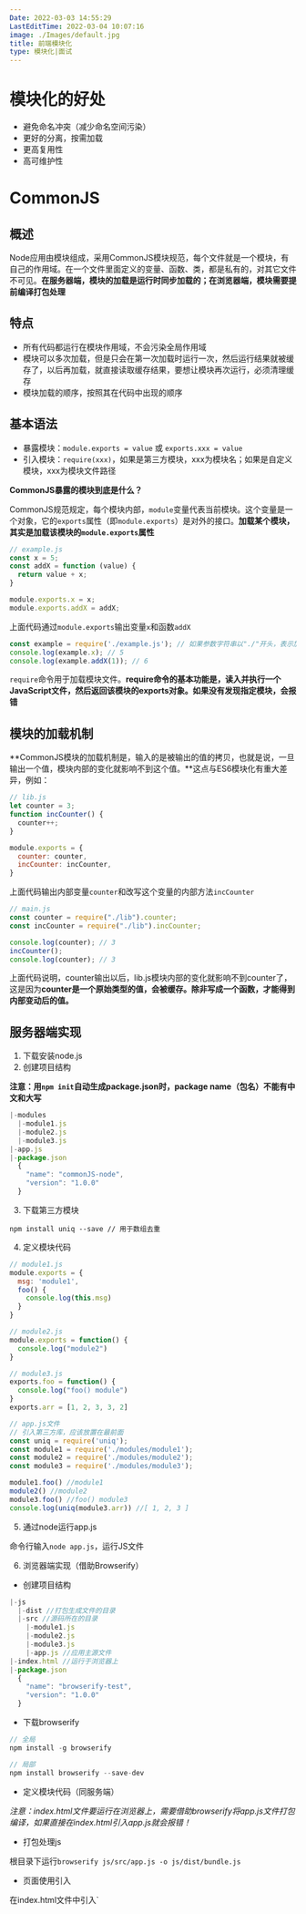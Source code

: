 ```yaml
---
Date: 2022-03-03 14:55:29
LastEditTime: 2022-03-04 10:07:16
image: ./Images/default.jpg
title: 前端模块化
type: 模块化|面试
---
```


# 模块化的好处

- 避免命名冲突（减少命名空间污染）
- 更好的分离，按需加载
- 更高复用性
- 高可维护性

# CommonJS

## 概述

Node应用由模块组成，采用CommonJS模块规范，每个文件就是一个模块，有自己的作用域。在一个文件里面定义的变量、函数、类，都是私有的，对其它文件不可见。**在服务器端，模块的加载是运行时同步加载的；在浏览器端，模块需要提前编译打包处理**

## 特点

- 所有代码都运行在模块作用域，不会污染全局作用域
- 模块可以多次加载，但是只会在第一次加载时运行一次，然后运行结果就被缓存了，以后再加载，就直接读取缓存结果，要想让模块再次运行，必须清理缓存
- 模块加载的顺序，按照其在代码中出现的顺序

## 基本语法

- 暴露模块：`module.exports = value` 或 `exports.xxx = value`
- 引入模块：`require(xxx)`，如果是第三方模块，xxx为模块名；如果是自定义模块，xxx为模块文件路径

**CommonJS暴露的模块到底是什么？**

CommonJS规范规定，每个模块内部，`module`变量代表当前模块。这个变量是一个对象，它的`exports`属性（即`module.exports`）是对外的接口。**加载某个模块，其实是加载该模块的`module.exports`属性**

```js
// example.js
const x = 5;
const addX = function (value) {
  return value + x;
}

module.exports.x = x;
module.exports.addX = addX;
```

上面代码通过`module.exports`输出变量`x`和函数`addX`

```js
const example = require('./example.js'); // 如果参数字符串以"./"开头，表示加载的是一个位于相对路径的文件
console.log(example.x); // 5
console.log(example.addX(1)); // 6
```

`require`命令用于加载模块文件。**require命令的基本功能是，读入并执行一个JavaScript文件，然后返回该模块的exports对象。如果没有发现指定模块，会报错**

## 模块的加载机制

**CommonJS模块的加载机制是，输入的是被输出的值的拷贝，也就是说，一旦输出一个值，模块内部的变化就影响不到这个值。**这点与ES6模块化有重大差异，例如：

```js
// lib.js
let counter = 3;
function incCounter() {
  counter++;
}

module.exports = {
  counter: counter,
  incCounter: incCounter,
}
```

上面代码输出内部变量`counter`和改写这个变量的内部方法`incCounter`

```js
// main.js
const counter = require("./lib").counter;
const incCounter = require("./lib").incCounter;

console.log(counter); // 3
incCounter();
console.log(counter); // 3
```

上面代码说明，counter输出以后，lib.js模块内部的变化就影响不到counter了，这是因为**counter是一个原始类型的值，会被缓存。除非写成一个函数，才能得到内部变动后的值。**

## 服务器端实现

1. 下载安装node.js
2. 创建项目结构

**注意：用`npm init`自动生成package.json时，package name（包名）不能有中文和大写**

```js
|-modules
  |-module1.js
  |-module2.js
  |-module3.js
|-app.js
|-package.json
  {
    "name": "commonJS-node",
    "version": "1.0.0"
  }
```
 
3. 下载第三方模块

`npm install uniq --save // 用于数组去重`

4. 定义模块代码

```js
// module1.js
module.exports = {
  msg: 'module1',
  foo() {
    console.log(this.msg)
  }
}
```

```js
// module2.js
module.exports = function() {
  console.log("module2")
}
```

```js
// module3.js
exports.foo = function() {
  console.log("foo() module")
}
exports.arr = [1, 2, 3, 3, 2]
```

```js
// app.js文件
// 引入第三方库，应该放置在最前面
const uniq = require('uniq');
const module1 = require('./modules/module1');
const module2 = require('./modules/module2');
const module3 = require('./modules/module3');

module1.foo() //module1
module2() //module2
module3.foo() //foo() module3
console.log(uniq(module3.arr)) //[ 1, 2, 3 ]
```

5. 通过node运行app.js

命令行输入`node app.js`，运行JS文件

6. 浏览器端实现（借助Browserify）

- 创建项目结构

```js
|-js
  |-dist //打包生成文件的目录
  |-src //源码所在的目录
    |-module1.js
    |-module2.js
    |-module3.js
    |-app.js //应用主源文件
|-index.html //运行于浏览器上
|-package.json
  {
    "name": "browserify-test",
    "version": "1.0.0"
  }

```

- 下载browserify

```js
// 全局
npm install -g browserify

// 局部
npm install browserify --save-dev
```

- 定义模块代码（同服务端）

*注意：index.html文件要运行在浏览器上，需要借助browserify将app.js文件打包编译，如果直接在index.html引入app.js就会报错！*

- 打包处理js

根目录下运行`browserify js/src/app.js -o js/dist/bundle.js`

- 页面使用引入

在index.html文件中引入`<script type="text/javascript" src="js/dist/bundle.js"></script>